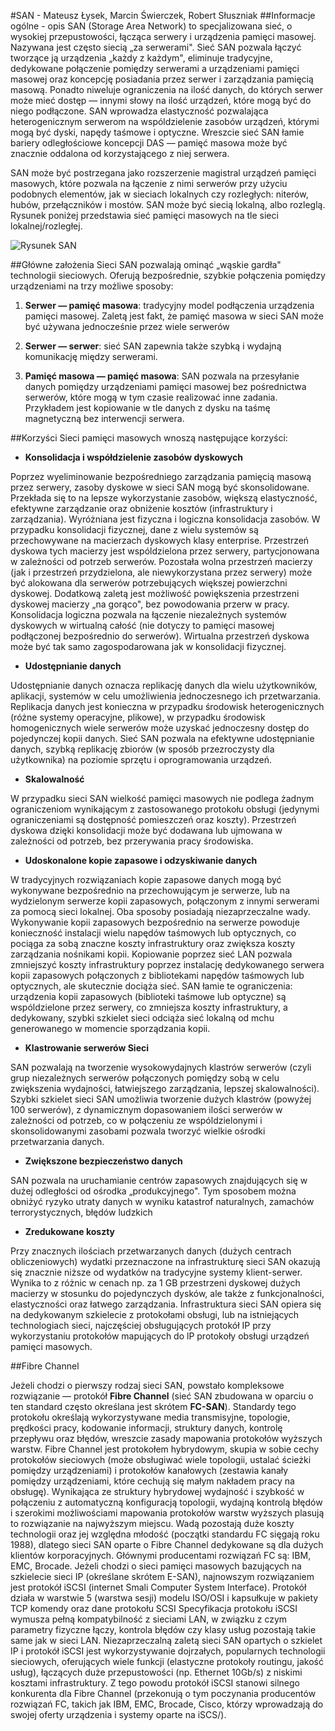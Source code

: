 #SAN - Mateusz Łysek, Marcin Świerczek, Robert Słuszniak
##Informacje ogólne - opis
SAN (Storage Area Network) to specjalizowana sieć, o wysokiej przepustowości, łącząca serwery i urządzenia pamięci masowej. Nazywana jest często siecią „za serwerami". Sieć SAN pozwala łączyć tworzące ją urządzenia „każdy z każdym", eliminuje tradycyjne, dedykowane połączenie pomiędzy serwerami a urządzeniami 
pamięci masowej oraz koncepcję posiadania przez serwer i zarządzania pamięcią masową. Ponadto niweluje ograniczenia na ilość danych, do których serwer może mieć dostęp — innymi słowy na ilość urządzeń, które mogą być do niego podłączone. SAN wprowadza elastyczność pozwalająca heterogenicznym serwerom na wspóldzielenie zasobów urządzeń, którymi mogą być dyski, napędy taśmowe i optyczne. Wreszcie sieć SAN łamie bariery odległościowe koncepcji DAS — pamięć masowa może być znacznie oddalona od korzystającego z niej serwera.

SAN może być postrzegana jako rozszerzenie magistral urządzeń pamięci masowych, które pozwala na łączenie z nimi serwerów przy użyciu podobnych elementów, jak w sieciach lokalnych czy rozległych: niterów, hubów, przełączników i mostów. SAN może być siecią lokalną, albo rozleglą. Rysunek poniżej przedstawia sieć pamięci masowych na tle sieci lokalnej/rozległej.

![Rysunek SAN](http://tkabus.pl/SAN2.PNG)

##Główne założenia
Sieci SAN pozwalają ominąć „wąskie gardła" technologii sieciowych. Oferują bezpośrednie, szybkie połączenia pomiędzy urządzeniami na trzy możliwe sposoby: 

1. **Serwer — pamięć masowa**: tradycyjny model podłączenia urządzenia pamięci masowej. Zaletą jest fakt, że pamięć masowa w sieci SAN może być używana jednocześnie przez wiele serwerów 

2. **Serwer — serwer**: sieć SAN zapewnia także szybką i wydajną komunikację między serwerami. 

3. **Pamięć masowa — pamięć masowa**: SAN pozwala na przesyłanie danych pomiędzy urządzeniami pamięci masowej bez pośrednictwa serwerów, które mogą w tym czasie realizować inne zadania. Przykładem jest kopiowanie w tle danych z dysku na taśmę magnetyczną bez interwencji serwera. 

##Korzyści
Sieci pamięci masowych wnoszą następujące korzyści: 

- **Konsolidacja i współdzielenie zasobów dyskowych** 

Poprzez wyeliminowanie bezpośredniego zarządzania pamięcią masową przez serwery, zasoby dyskowe w sieci SAN mogą być skonsolidowane. Przekłada się to na lepsze wykorzystanie zasobów, większą elastyczność, efektywne zarządzanie oraz obniżenie kosztów (infrastruktury i zarządzania). Wyróżniana jest fizyczna i logiczna konsolidacja zasobów. W przypadku konsolidacji fizycznej, dane z wielu systemów są przechowywane na macierzach dyskowych klasy enterprise. Przestrzeń dyskowa tych macierzy jest wspóldzielona przez serwery, partycjonowana w zależności od potrzeb serwerów. Pozostała wolna przestrzeń macierzy (jak i przestrzeń przydzielona, ale niewykorzystana przez serwery) może być alokowana dla serwerów potrzebujących większej powierzchni dyskowej. Dodatkową zaletą jest możliwość powiększenia przestrzeni dyskowej macierzy „na gorąco", bez powodowania przerw w pracy. Konsolidacja logiczna pozwala na łączenie niezależnych systemów dyskowych w wirtualną całość (nie dotyczy to pamięci masowej podłączonej bezpośrednio do serwerów). Wirtualna przestrzeń dyskowa może być tak samo zagospodarowana jak w konsolidacji fizycznej. 

- **Udostępnianie danych** 

Udostępnianie danych oznacza replikację danych dla wielu użytkowników, aplikacji, systemów w celu umożliwienia jednoczesnego ich przetwarzania. Replikacja danych jest konieczna w przypadku środowisk heterogenicznych (różne systemy operacyjne, plikowe), w przypadku środowisk homogenicznych wiele serwerów może uzyskać jednoczesny dostęp do pojedynczej kopii danych. Sieć SAN pozwala na efektywne udostępnianie danych, szybką replikację zbiorów (w sposób przezroczysty dla użytkownika) na poziomie sprzętu i oprogramowania urządzeń. 

- **Skalowalność** 

W przypadku sieci SAN wielkość pamięci masowych nie podlega żadnym ograniczeniom wynikającym z zastosowanego protokołu obsługi (jedynymi ograniczeniami są dostępność pomieszczeń oraz koszty). Przestrzeń dyskowa dzięki konsolidacji może być dodawana lub ujmowana w zależności od potrzeb, bez przerywania pracy środowiska. 

- **Udoskonalone kopie zapasowe i odzyskiwanie danych**

W tradycyjnych rozwiązaniach kopie zapasowe danych mogą być wykonywane bezpośrednio na przechowującym je serwerze, lub na wydzielonym serwerze kopii zapasowych, połączonym z innymi serwerami za pomocą sieci lokalnej. Oba sposoby posiadają niezaprzeczalne wady. Wykonywanie kopii zapasowych bezpośrednio na serwerze powoduje konieczność instalacji wielu napędów taśmowych lub optycznych, co pociąga za sobą znaczne koszty infrastruktury oraz zwiększa koszty zarządzania nośnikami kopii. Kopiowanie poprzez sieć LAN pozwala zmniejszyć koszty infrastruktury poprzez instalację dedykowanego serwera kopii zapasowych połączonych z bibliotekami napędów taśmowych lub optycznych, ale skutecznie dociąża sieć. SAN łamie te ograniczenia: urządzenia kopii zapasowych (biblioteki taśmowe lub optyczne) są wspóldzielone przez serwery, co zmniejsza koszty infrastruktury, a dedykowany, szybki szkielet sieci odciąża sieć lokalną od mchu generowanego w momencie sporządzania kopii. 

- **Klastrowanie serwerów Sieci**

SAN pozwalają na tworzenie wysokowydajnych klastrów serwerów (czyli grup niezależnych serwerów połączonych pomiędzy sobą w celu zwiększenia wydajności, łatwiejszego zarządzania, lepszej skalowalności). Szybki szkielet sieci SAN umożliwia tworzenie dużych klastrów (powyżej 100 serwerów), z dynamicznym dopasowaniem ilości serwerów w zależności od potrzeb, co w połączeniu ze wspóldzielonymi i skonsolidowanymi zasobami pozwala tworzyć wielkie ośrodki przetwarzania danych. 

- **Zwiększone bezpieczeństwo danych** 

SAN pozwala na uruchamianie centrów zapasowych znajdujących się w dużej odległości od ośrodka „produkcyjnego". Tym sposobem można obniżyć ryzyko utraty danych w wyniku katastrof naturalnych, zamachów terrorystycznych, błędów ludzkich 

- **Zredukowane koszty** 

Przy znacznych ilościach przetwarzanych danych (dużych centrach obliczeniowych) wydatki przeznaczone na infrastrukturę sieci SAN okazują się znacznie niższe od wydatków na tradycyjne systemy klient-serwer. Wynika to z różnic w cenach np. za 1 GB przestrzeni dyskowej dużych macierzy w stosunku do pojedynczych dysków, ale także z funkcjonalności, elastyczności oraz łatwego zarządzania. 
Infrastruktura sieci SAN opiera się na dedykowanym szkielecie z protokołami obsługi, lub na istniejących technologiach sieci, najczęściej obsługujących protokół IP przy wykorzystaniu protokołów mapujących do lP protokoły obsługi urządzeń pamięci masowych. 

##Fibre Channel

Jeżeli chodzi o pierwszy rodzaj sieci SAN, powstało kompleksowe rozwiązanie — protokół **Fibre Channel** (sieć SAN zbudowana w oparciu o ten standard często określana jest skrótem **FC-SAN**). Standardy tego protokołu określają wykorzystywane media transmisyjne, topologie, prędkości pracy, kodowanie informacji, struktury danych, kontrolę przepływu oraz błędów, wreszcie zasady mapowania protokołów wyższych warstw. Fibre Channel jest protokołem hybrydowym, skupia w sobie cechy protokołów sieciowych (może obsługiwać wiele topologii, ustalać ścieżki pomiędzy urządzeniami) i protokołów kanałowych (zestawia kanały pomiędzy urządzeniami, które cechują się małym nakładem pracy na obsługę). Wynikająca ze struktury hybrydowej wydajność i szybkość w połączeniu z automatyczną konfiguracją topologii, wydajną kontrolą błędów i szerokimi możliwościami mapowania protokołów warstw wyższych plasują to rozwiązanie na najwyższym miejscu. Wadą pozostają duże koszty technologii oraz jej względna młodość (początki standardu FC sięgają roku 1988), dlatego sieci SAN oparte o Fibre Channel dedykowane są dla dużych klientów korporacyjnych. Głównymi producentami rozwiązań FC są: IBM, EMC, Brocade. 
Jeżeli chodzi o sieci pamięci masowych bazujących na szkielecie sieci IP (określane skrótem E-SAN), najnowszym rozwiązaniem jest protokół iSCSI (internet Smali Computer System Interface). Protokół działa w warstwie 5 (warstwa sesji) modelu ISO/OSI i kapsułkuje w pakiety TCP komendy oraz dane protokołu SCSI Specyfikacja protokołu iSCSI wymusza pełną kompatybilność z sieciami LAN, w związku z czym parametry fizyczne łączy, kontrola błędów czy klasy usług pozostają takie same jak w sieci LAN. Niezaprzeczalną zaletą sieci SAN opartych o szkielet IP i protokół iSCSI jest wykorzystywanie dojrzałych, popularnych technologii sieciowych, oferujących wiele funkcji (elastyczne protokoły routingu, jakość usług), łączących duże przepustowości (np. Ethernet 10Gb/s) z niskimi kosztami infrastruktury. Z tego powodu protokół iSCSI stanowi silnego konkurenta dla Fibre Channel (przekonują o tym poczynania producentów rozwiązań FC, takich jak IBM, EMC, Brocade, Cisco, którzy wprowadzają do swojej oferty urządzenia i systemy oparte na iSCS/). 
